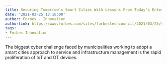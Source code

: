 ```yaml
---
title: Securing Tomorrow's Smart Cities With Lessons From Today's Enterprises
date: "2021-03-25 13:10:00"
author: Forbes - Innovation
authorlink: https://www.forbes.com/sites/forbestechcouncil/2021/03/25/securing-tomorrows-smart-cities-with-lessons-from-todays-enterprises/
tags:
- Forbes-Innovation
---
```

The biggest cyber challenge faced by municipalities working to adopt a smart cities approach to service and infrastructure management is the rapid proliferation of IoT and OT devices.